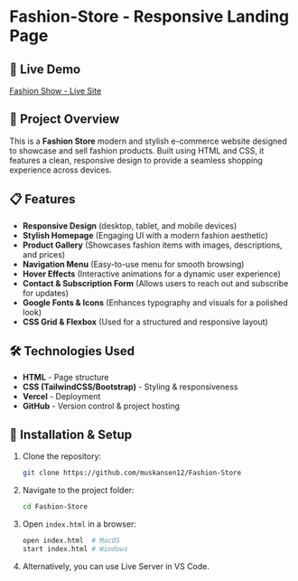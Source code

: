 # Fashion-Store - Responsive Landing Page
## 🚀 Live Demo
[Fashion Show - Live Site](https://fashion-show-azure.vercel.app/)

## 📌 Project Overview
This is a **Fashion Store**  modern and stylish e-commerce website designed to showcase and sell fashion products. Built using HTML and CSS, it features a clean, responsive design to provide a seamless shopping experience across devices.

## 📋 Features
- **Responsive Design**  (desktop, tablet, and mobile devices)
- **Stylish Homepage**  (Engaging UI with a modern fashion aesthetic)
- **Product Gallery**  (Showcases fashion items with images, descriptions, and prices)
- **Navigation Menu**  (Easy-to-use menu for smooth browsing)
- **Hover Effects** (Interactive animations for a dynamic user experience)
- **Contact & Subscription Form**  (Allows users to reach out and subscribe for updates)
- **Google Fonts & Icons**  (Enhances typography and visuals for a polished look)
- **CSS Grid & Flexbox**  (Used for a structured and responsive layout)

## 🛠️ Technologies Used
- **HTML** - Page structure
- **CSS (TailwindCSS/Bootstrap)** - Styling & responsiveness
- **Vercel** - Deployment
- **GitHub** - Version control & project hosting

## 🔧 Installation & Setup
1. Clone the repository:
   ```bash
   git clone https://github.com/muskansen12/Fashion-Store

2. Navigate to the project folder:
   ```bash
   cd Fashion-Store
   ```

3. Open `index.html` in a browser:
   ```bash
   open index.html  # MacOS
   start index.html # Windows
   ```

4. Alternatively, you can use Live Server in VS Code.


